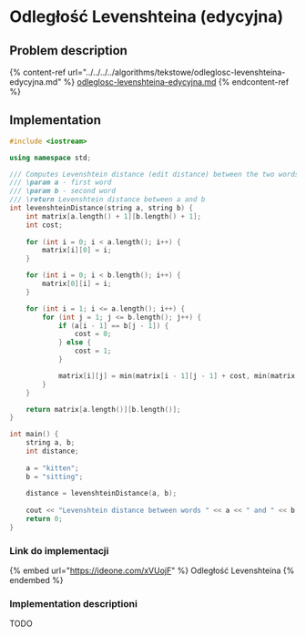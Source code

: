 # Odległość Levenshteina (edycyjna)

## Problem description

{% content-ref url="../../../../algorithms/tekstowe/odleglosc-levenshteina-edycyjna.md" %}
[odleglosc-levenshteina-edycyjna.md](../../../../algorithms/tekstowe/odleglosc-levenshteina-edycyjna.md)
{% endcontent-ref %}

## Implementation

```cpp
#include <iostream>

using namespace std;

/// Computes Levenshtein distance (edit distance) between the two words
/// \param a - first word
/// \param b - second word
/// \return Levenshtein distance between a and b
int levenshteinDistance(string a, string b) {
    int matrix[a.length() + 1][b.length() + 1];
    int cost;
    
    for (int i = 0; i < a.length(); i++) {
        matrix[i][0] = i;
    }

    for (int i = 0; i < b.length(); i++) {
        matrix[0][i] = i;
    }

    for (int i = 1; i <= a.length(); i++) {
        for (int j = 1; j <= b.length(); j++) {
            if (a[i - 1] == b[j - 1]) {
                cost = 0;
            } else {
                cost = 1;
            }

            matrix[i][j] = min(matrix[i - 1][j - 1] + cost, min(matrix[i - 1][j] + 1, matrix[i][j - 1] + 1));
        }
    }

    return matrix[a.length()][b.length()];
}

int main() {
    string a, b;
    int distance;
    
    a = "kitten";
    b = "sitting";
    
    distance = levenshteinDistance(a, b);
    
    cout << "Levenshtein distance between words " << a << " and " << b << " is " << distance << endl;
    return 0;
}
```

### Link do implementacji

{% embed url="https://ideone.com/xVUojF" %}
Odległość Levenshteina
{% endembed %}

### Implementation descriptioni

TODO
